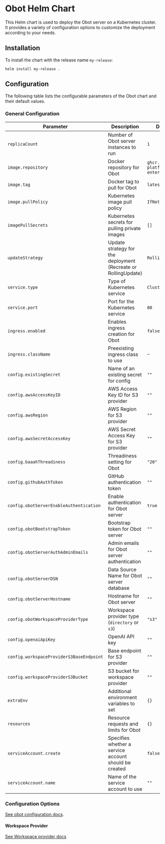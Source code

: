 # Obot Helm Chart

This Helm chart is used to deploy the Obot server on a Kubernetes cluster. It provides a variety of configuration options to customize the deployment according to your needs.

## Installation

To install the chart with the release name `my-release`:

```Shell
helm install my-release .
```

## Configuration

The following table lists the configurable parameters of the Obot chart and their default values.

### General Configuration

| Parameter                                | Description                                                    | Default                                 |
| ---------------------------------------- | -------------------------------------------------------------- | --------------------------------------- |
| `replicaCount`                           | Number of Obot server instances to run                         | `1`                                     |
| `image.repository`                       | Docker repository for Obot                                     | `ghcr.io/obot-platform/obot-enterprise` |
| `image.tag`                              | Docker tag to pull for Obot                                    | `latest`                                |
| `image.pullPolicy`                       | Kubernetes image pull policy                                   | `IfNotPresent`                          |
| `imagePullSecrets`                       | Kubernetes secrets for pulling private images                  | `[]`                                    |
| `updateStrategy`                         | Update strategy for the deployment (Recreate or RollingUpdate) | `RollingUpdate`                         |
| `service.type`                           | Type of Kubernetes service                                     | `ClusterIP`                             |
| `service.port`                           | Port for the Kubernetes service                                | `80`                                    |
| `ingress.enabled`                        | Enables ingress creation for Obot                              | `false`                                 |
| `ingress.className`                      | Preexisting ingress class to use                               | `~`                                     |
| `config.existingSecret`                  | Name of an existing secret for config                          | `""`                                    |
| `config.awsAccessKeyID`                  | AWS Access Key ID for S3 provider                              | `""`                                    |
| `config.awsRegion`                       | AWS Region for S3 provider                                     | `""`                                    |
| `config.awsSecretAccessKey`              | AWS Secret Access Key for S3 provider                          | `""`                                    |
| `config.baaahThreadiness`                | Threadiness setting for Obot                                   | `"20"`                                  |
| `config.githubAuthToken`                 | GitHub authentication token                                    | `""`                                    |
| `config.obotServerEnableAuthentication`  | Enable authentication for Obot server                          | `true`                                  |
| `config.obotBootstrapToken`              | Bootstrap token for Obot server                                | `""`                                    |
| `config.obotServerAuthAdminEmails`       | Admin emails for Obot server authentication                    | `""`                                    |
| `config.obotServerDSN`                   | Data Source Name for Obot server database                      | `""`                                    |
| `config.obotServerHostname`              | Hostname for Obot server                                       | `""`                                    |
| `config.obotWorkspaceProviderType`       | Workspace provider type (`directory` or `s3`)                  | `"s3"`                                  |
| `config.openaiApiKey`                    | OpenAI API key                                                 | `""`                                    |
| `config.workspaceProviderS3BaseEndpoint` | Base endpoint for S3 provider                                  | `""`                                    |
| `config.workspaceProviderS3Bucket`       | S3 bucket for workspace provider                               | `""`                                    |
| `extraEnv`                               | Additional environment variables to set                        | `{}`                                    |
| `resources`                              | Resource requests and limits for Obot                          | `{}`                                    |
| `serviceAccount.create`                  | Specifies whether a service account should be created          | `false`                                 |
| `serviceAccount.name`                    | Name of the service account to use                             | `""`                                    |

### Configuration Options

[See obot configuration docs](https://docs.obot.ai/configuration/general).

#### Workspace Provider

[See Workspace provider docs](https://docs.obot.ai/configuration/workspace-provider)
